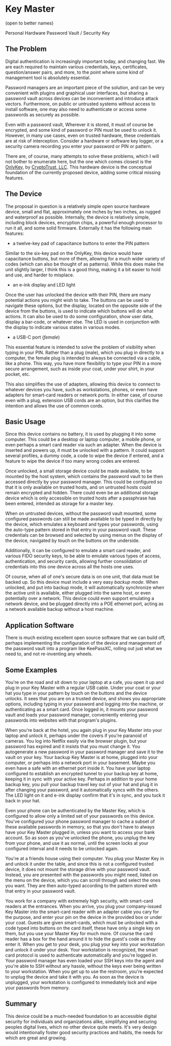 # Key Master
(open to better names)

Personal Hardware Password Vault / Security Key

## The Problem

Digital authentication is increasingly important today, and changing fast.  We are each required to maintain various credentials, keys, certificates, question/answer pairs, and more, to the point where some kind of management tool is absolutely essential.

Password managers are an important piece of the solution, and can be very convenient with plugins and graphical user interfaces, but sharing a password vault across devices can be inconvenient and introduce attack vectors.  Furthermore, on public or untrusted systems without access to install software, one may also need to authenticate or access some passwords as securely as possible.

Even with a password vault, Wherever it is stored, it must of course be encrypted, and some kind of password or PIN must be used to unlock it.  However, in many use cases, even on trusted hardware, these credentials are at risk of interception.  Consider a hardware or software key logger, or a security camera recording you enter your password or PIN or pattern.

There are, of course, many attempts to solve these problems, which I will not bother to enumerate here, but the one which comes closest is the [OnlyKey](https://onlykey.io/), by [CryptoTrust, LLC](https://crp.to/).  This hardware device is the conceptual foundation of the currently proposed device, adding some critical missing features.

## The Device

The proposal in question is a relatively simple open source hardware device, small and flat, approximately one inches by two inches, as rugged and waterproof as possible.  Internally, the device is relatively simple, including block devices, encryption chips, a powerful enough processor to run it all, and some solid firmware.  Externally it has the following main features:

- a twelve-key pad of capacitance buttons to enter the PIN pattern

Similar to the six-key pad on the OnlyKey, this device would have capacitance buttons, but more of them, allowing for a much wider variety of codes (which can also be thought of as patterns).  While this does make the unit slightly larger, I think this is a good thing, making it a bit easier to hold and use, and harder to misplace.

- an e-ink display and LED light

Once the user has unlocked the device with their PIN, there are many potential actions you might wish to take.  The buttons can be used to navigate these options, but the display, located on the opposite side of the device from the buttons, is used to indicate which buttons will do what actions.  It can also be used to do some configuration, show user data, display a bar-code, or whatever else.  The LED is used in conjunction with the display to indicate various states in various modes.

- a USB-C port (*female*)

This essential feature is intended to solve the problem of visibility when typing in your PIN.  Rather than a plug (male), which you plug in directly to a computer, the female plug is intended to always be connected via a cable, like a phone.  This way, you have more flexibility to type your PIN in a more secure arrangement, such as inside your coat, under your shirt, in your pocket, etc.

This also simplifies the use of adapters, allowing this device to connect to whatever devices you have, such as workstations, phones, or even have adapters for smart-card readers or network ports.  In either case, of course even with a plug, extension USB cords are an option, but this clarifies the intention and allows the use of common cords.

## Basic Usage

Since this device contains no battery, it is used by plugging it into some computer.  This could be a desktop or laptop computer, a mobile phone, or even perhaps a smart card reader via such an adapter.  When the device is inserted and powers up, it must be unlocked with a pattern.  It could support several profiles, a dummy code, a code to wipe the device if entered, and a feature to wipe the device if too many wrong codes are entered.

Once unlocked, a small storage device could be made available, to be mounted by the host system, which contains the password vault to be then accessed directly by your password manager.  This could be configured so that it is only available on trusted hosts, and on untrusted hosts could remain encrypted and hidden.  There could even be an additional storage device which is only accessible on trusted hosts after a passphrase has been entered, intended as storage for a master key.

When on untrusted devices, without the password vault mounted, some configured passwords can still be made available to be typed in directly by the device, which emulates a keyboard and types your passwords, using the auto-type pattern stored in that entry in your password vault.  These credentials can be browsed and selected by using menus on the display of the device, navigated by touch on the buttons on the underside.

Additionally, it can be configured to emulate a smart card reader, and various FIDO security keys, to be able to emulate various types of access, authentication, and security cards, allowing further consolidation of credentials into this one device across all the hosts one uses.

Of course, when all of one's secure data is on one unit, that data must be backed up.  So this device must include a very easy *backup mode*.  When unlocked, and put into backup mode, it will automatically synchronize when the active unit is available, either plugged into the same host, or even potentially over a network.  This device could even support emulating a network device, and be plugged directly into a POE ethernet port, acting as a network available backup without a host machine.

## Application Software

There is much existing excellent open source software that we can build off, perhaps implementing the configuration of the device and management of the password vault into a program like KeePassXC, rolling out just what we need to, and not re-inventing any wheels.

## Some Examples

You're on the road and sit down to your laptop at a cafe, you open it up and plug in your Key Master with a regular USB cable.  Under your coat or your hat you type in your pattern by touch on the buttons and the device unlocks.  It sees that you are on a trusted device, and shows you appropriate options, including typing in your password and logging into the machine, or authenticating as a smart card.  Once logged in, it mounts your password vault and loads your password manager, conveniently entering your passwords into websites with that program's plugins.

When you're back at the hotel, you again plug in your Key Master into your laptop and unlock it, perhaps under the covers if you're paranoid of cameras.  You log into Netflix easily via the browser plugin, but your password has expired and it insists that you must change it.  You autogenerate a new password in your password manager and save it to the vault on your key.  Your backup Key Master is at home, plugged into your computer, or perhaps into a network port in your basement.  Maybe you even have a safe with an ethernet port inside it.  You have your laptop configured to establish an encrypted tunnel to your backup key at home, keeping it in sync with your active key.  Perhaps in addition to your home backup key, you pull your backup travel key out of your hat and plug it in after changing your password, and it automatically syncs with the others.  The LED light on it and e-ink display confirm that it's in sync, and you tuck it back in your hat.

Even your phone can be authenticated by the Master Key, which is configured to allow only a limited set of your passwords on this device.  You've configured your phone password manager to cache a subset of these available passwords in memory, so that you don't have to always have your Key Master plugged in, unless you want to access your bank account.  So as soon as you've unlocked the phone, you unplug the key from your phone, and use it as normal, until the screen locks at your configured interval and it needs to be unlocked again.

You're at a friends house using their computer.  You plug your Master Key in and unlock it under the table, and since this is not a configured trusted device, it does not mount the storage drive with your password vault.  Instead, you are presented with the passwords you might need, listed on the menu on the device, which you can scroll through and select the ones you want.  They are then auto-typed according to the pattern stored with that entry in your password vault.

You work for a company with extremely high security, with smart-card readers at the entrances.  When you arrive, you plug your company-issued Key Master into the smart-card reader with an adapter cable you cary for the purpose, and enter your pin on the device in the provided box or under your coat.  Guests are given smart-cards, which must be unlocked with a code typed into buttons on the card itself, these have only a single key on them, but you use your Master Key for much more.  Of course the card reader has a box for the hand around it to hide the guest's code as they enter it.  When you get to your desk, you plug your key into your workstation and unlock it under your desk.  Your workstation is recognized, the smart card protocol is used to authenticate automatically and you're logged in.  Your password manager has even loaded your SSH keys into the agent and you're able to SSH without any hassle, without the keys ever being written to your workstation.  When you get up to use the restroom, you're expected to unplug the device and take it with you.  As soon as the device is unplugged, your workstation is configured to immediately lock and wipe your passwords from memory.

## Summary

This device could be a much-needed foundation to an accessible digital security for individuals and organizations alike, simplifying and securing peoples digital lives, which no other device quite meets.  It's very design would intentionally foster good security practices and habits, the needs for which are great and growing.
